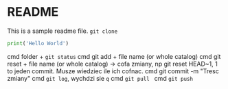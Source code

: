 # README
This is a sample readme file.
``git clone``

```python
print('Hello World')
```
cmd folder + ``git status``
cmd git add + file name (or whole catalog)
cmd git reset + file name (or whole catalog) -> cofa zmiany, np git reset HEAD~1, 1 to jeden commit. Musze wiedziec ile ich cofnac. 
cmd git commit -m "Tresc zmiany"
cmd ``git log``, wychdzi sie ``q``
cmd ``git pull ``
cmd ``git push``
